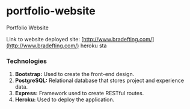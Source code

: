 # portfolio-website
Portfolio Website

Link to website deployed site: [http://www.bradefting.com/](http://www.bradefting.com/)
heroku sta
### Technologies

1. **Bootstrap:** Used to create the front-end design.
2. **PostgreSQL:** Relational database that stores project and experience data.
3. **Express:** Framework used to create RESTful routes.
4. **Heroku:** Used to deploy the application.
